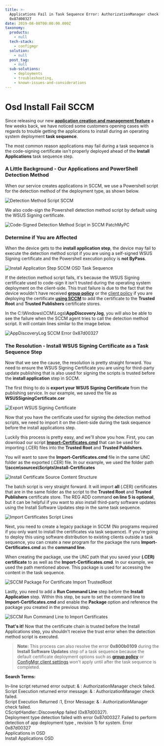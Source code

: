 ```yaml
---
title: >-
  Applications Fail in Task Sequence Error: AuthorizationManager check failed
  0x87d00327
date: 2019-08-08T00:00:00.000Z
taxonomy:
  products:
    - null
  tech-stack:
    - configmgr
  solution:
    - null
  post_tag:
    - null
  sub-solutions:
    - deployments
    - troubleshooting,
    - known-issues-and-considerations
---
```


# Osd Install Fail SCCM

Since releasing our new [**application creation and management feature**](https://patchmypc.com/application-patch-management#base-installations) a few weeks back, we have noticed some customers opening cases with regards to trouble getting the applications to install during an operating system deployment **task sequence**.

The most common reason applications may fail during a task sequence is the code-signing certificate isn't properly deployed ahead of the **Install Applications** task sequence step.

### A Little Background - Our Applications and PowerShell Detection Method

When our service creates applications in SCCM, we use a Powershell script for the detection method of the deployment type, as shown below.

![Detection Method Script SCCM](../../_images/DetectionMethod-Script-SCCM-Applications.png)

We also code-sign the Powershell detection method script by default using the WSUS Signing certificate.

![Code-Signed Detection Method Scipt in SCCM PatchMyPC](../../_images/Code-Signed-Detection-Method-Scipt-in-SCCM-PatchMyPC.png)

### Determine if You are Affected

When the device gets to the **install application step**, the device may fail to execute the detection method script if you are using a self-signed WSUS Signing certificate and the Powershell execution policy is **not ByPass**.

![Install Application Step SCCM OSD Task Sequence](../../_images/Install-Application-Step-SCCM-OSD-Task-Sequence.png)

If the detection method script fails, it's because the WSUS Signing certificate used to code-sign it isn't trusted during the operating system deployment on the client-side. This trust failure is due to the fact that the device wouldn't have received [**group policy**](https://patchmypc.com/scupcatalog/documentation/CertificateAndGPODeploymentGuide.pdf) or the [client policy](https://docs.microsoft.com/en-us/mem/configmgr/sum/deploy-use/third-party-software-updates#enable-third-party-updates-on-the-sup) if you are deploying the certificate [**using SCCM**](https://docs.microsoft.com/en-us/mem/configmgr/sum/deploy-use/third-party-software-updates#enable-third-party-updates-on-the-clients) to add the certificate to the **Trusted Root** and **Trusted Publishers** certificate stores.

In the C:\Windows\CCM\Logs\\**AppDiscovery.log**, you will also be able to see the failure when the SCCM agent tries to call the detection method script. It will contain lines similar to the image below.

![AppDiscoveryLog SCCM Error 0x87d00327](../../_images/AppDiscoveryLog-SCCM-Error-0x87d00327.png)

### The Resolution - Install WSUS Signing Certificate as a Task Sequence Step

Now that we see the cause, the resolution is pretty straight forward. You need to ensure the WSUS Signing Certificate you are using for third-party update publishing that is also used for signing the scripts is trusted before the **install application** step in SCCM.

The first thing to do is **export your WSUS Signing Certificate** from the publishing service. In our example, we saved the file as **WSUSSigningCertificate.cer**

![Export WSUS Signing Certificate](../../_images/Export-WSUS-Signing-Certficate.png)

Now that you have the certificate used for signing the detection method scripts, we need to import it on the client-side during the task sequence before the install applications step.

Luckily this process is pretty easy, and we'll show you how. First, you can download our script [**Import-Certificates.cmd**](https://patchmypc.com/scupcatalog/downloads/scripts/Import-Certificates.zip) that can be used for importing (.CER) files into the **Trusted Root** and **Trusted Publishers**.

You will want to save the **Import-Certificates.cmd** file in the same UNC folder as the exported (.CER) file. In our example, we used the folder path **\\\sccm\sources\Scripts\Install-Certificates**

![Install Certificate Source Content Structure](../../_images/Install-Certificate-Source-Content-Structure.png)

The batch script is very straight forward. It will import **all** (.CER) certificates that are in the same folder as the script to the **Trusted Root** and **Trusted Publishers** certificate store. The REG ADD command **on line 5 is optional**, but it can be helpful if you want to also install third-party software updates using the Install Software Updates step in the same task sequence.

![Import Certificates Script Lines](../../_images/Import-Certificates-Script-Lines.png)

Next, you need to create a legacy package in SCCM (No programs required if you only want to install the certificates via task sequence). If you're going to deploy this using software distribution to existing clients outside a task sequence, you can create a new program for the package the runs **Import-Certificates.cmd** as the **command line**.

When creating the package, use the UNC path that you saved your **(.CER) certificate** to as well as the **Import-Certificates.cmd**. In our example, we used the path mentioned above. This package is used for accessing the content in the task sequence.

![SCCM Package For Certificate Import TrustedRoot](../../_images/SCCM-Package-For-Certificate-Import-TrustedRoot.png)

Lastly, you need to add a **Run Command Line** step before the **Install Application** step. Within this step, be sure to set the command line to **Import-Certificates.cmd** and enable the **Package** option and reference the package you created in the previous step.

![SCCM Run Command Line to Import Certificates](../../_images/SCCM-Run-Command-Line-to-Import-Certificates.png)

**That's it!** Now that the certificate chain is trusted before the Install Applications step, you shouldn't receive the trust error when the detection method script is executed.

> **Note:** This process can also resolve the error **0x800b0109** during the **Install Software Updates** step of a task sequence because the default certificate deployment options such as [**group policy**](https://patchmypc.com/how-to-deploy-the-wsus-signing-certificate-for-third-party-software-updates#topic2) or [ConfigMgr client settings](../../how-to-deploy-the-wsus-signing-certificate-for-third-party-software-updates/#topic1) won't apply until after the task sequence is completed.

&#x20;**Search Terms:**

In-line script returned error output: & : AuthorizationManager check failed.\
Script Execution returned error message: & : AuthorizationManager check failed.\
Script Execution Returned :1, Error Message: & : AuthorizationManager check failed.\
CScriptHandler::DiscoverApp failed (0x87d00327).\
Deployment type detection failed with error 0x87d00327. Failed to perform detection of app deployment type , revision 1) for system. Error 0x87d00327\
Applications in OSD\
Install Applications OSD
